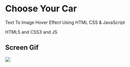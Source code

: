 <h1> Choose Your Car  </h1>

</h2> Text To Image Hover Effect Using HTML CSS & JavaScript </h2>

HTML5 and CSS3 and JS

<h2> Screen Gif </h2>

![](Choose-Your-Car-.gif)

